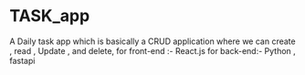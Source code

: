 # TASK_app
A Daily task app which is basically a CRUD application where we can create , read , Update , and delete, for front-end :- React.js for back-end:- Python , fastapi

